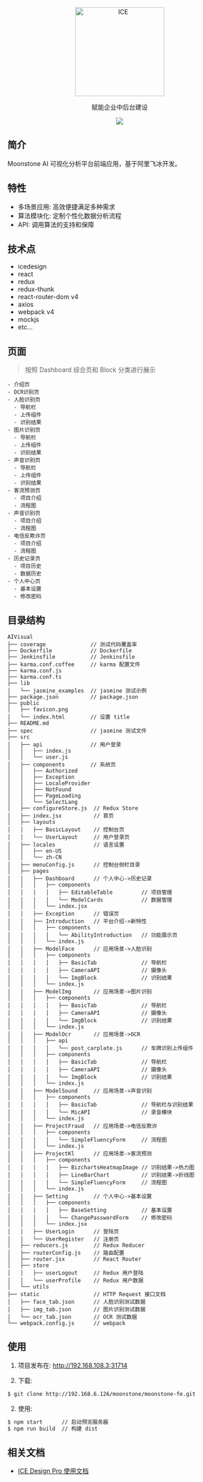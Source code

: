 <p align="center">
  <a href="https://alibaba.github.io/ice">
    <img alt="ICE" src="https://gw.alicdn.com/tfs/TB1FEW2nfDH8KJjy1XcXXcpdXXa-487-132.svg" width="200">
  </a>
</p>
<p align="center">赋能企业中后台建设</p>
<p align="center">
  <a href="https://github.com/alibaba/ice/blob/master/LICENSE"><img src="https://img.shields.io/badge/lisense-MIT-brightgreen.svg"></a>
</p>

## 简介

Moonstone AI 可视化分析平台前端应用，基于阿里飞冰开发。

## 特性

- 多场景应用: 高效便捷满足多种需求
- 算法模块化: 定制个性化数据分析流程
- API: 调用算法的支持和保障

## 技术点

- icedesign
- react
- redux
- redux-thunk
- react-router-dom v4
- axios
- webpack v4
- mockjs
- etc...

## 页面

> 按照 Dashboard 综合页和 Block 分类进行展示

```
- 介绍页
- OCR识别页
- 人脸识别页
  - 导航栏
  - 上传组件
  - 识别结果
- 图片识别页
  - 导航栏
  - 上传组件
  - 识别结果
- 声音识别页
  - 导航栏
  - 上传组件
  - 识别结果
- 客流预测页
  - 项目介绍
  - 流程图
- 声音识别页
  - 项目介绍
  - 流程图
- 电信反欺诈页
  - 项目介绍
  - 流程图
- 历史记录页
  - 项目历史
  - 数据历史
- 个人中心页
  - 基本设置
  - 修改密码
```

## 目录结构

```
AIVisual
├── coverage              // 测试代码覆盖率
├── Dockerfile            // Dockerfile
├── Jenkinsfile           // Jenkinsfile 
├── karma.conf.coffee     // karma 配置文件
├── karma.conf.js
├── karma.conf.ts
├── lib               
│   └── jasmine_examples  // jasmine 测试示例
├── package.json          // package.json
├── public
│   ├── favicon.png
│   └── index.html        // 设置 title
├── README.md
├── spec                  // jasmine 测试文件
├── src
│   ├── api               // 用户登录
│   │   ├── index.js
│   │   └── user.js
│   ├── components        // 系统页
│   │   ├── Authorized
│   │   ├── Exception
│   │   ├── LocaleProvider
│   │   ├── NotFound
│   │   ├── PageLoading
│   │   └── SelectLang
│   ├── configureStore.js  // Redux Store
│   ├── index.jsx          // 首页
│   ├── layouts           
│   │   ├── BasicLayout    // 控制台页
│   │   └── UserLayout     // 用户登录页
│   ├── locales            // 语言设置
│   │   ├── en-US
│   │   └── zh-CN
│   ├── menuConfig.js      // 控制台侧栏目录
│   ├── pages
│   │   ├── Dashboard      // 个人中心->历史记录
│   │   │   ├── components
│   │   │   │   ├── EditableTable         // 项目管理
│   │   │   │   └── ModelCards            // 数据管理
│   │   │   └── index.jsx
│   │   ├── Exception      // 错误页
│   │   ├── Introduction   // 平台介绍->新特性
│   │   │   ├── components
│   │   │   │   └── AbilityIntroduction   // 功能展示页
│   │   │   └── index.js
│   │   ├── ModelFace      // 应用场景->人脸识别
│   │   │   ├── components
│   │   │   │   ├── BasicTab              // 导航栏
│   │   │   │   ├── CameraAPI             // 摄像头
│   │   │   │   └── ImgBlock              // 识别结果
│   │   │   └── index.js
│   │   ├── ModelImg       // 应用场景->图片识别
│   │   │   ├── components
│   │   │   │   ├── BasicTab              // 导航栏
│   │   │   │   ├── CameraAPI             // 摄像头
│   │   │   │   └── ImgBlock              // 识别结果
│   │   │   └── index.js
│   │   ├── ModelOcr       // 应用场景->OCR
│   │   │   ├── api
│   │   │   │   └── post_carplate.js      // 车牌识别上传组件
│   │   │   ├── components
│   │   │   │   ├── BasicTab              // 导航栏
│   │   │   │   ├── CameraAPI             // 摄像头
│   │   │   │   └── ImgBlock              // 识别结果
│   │   │   └── index.js
│   │   ├── ModelSound     // 应用场景->声音识别
│   │   │   ├── components
│   │   │   │   ├── BasicTab              // 导航栏与识别结果
│   │   │   │   └── MicAPI                // 录音模块
│   │   │   └── index.js
│   │   ├── ProjectFraud   // 应用场景->电信反欺诈
│   │   │   ├── components
│   │   │   │   └── SimpleFluencyForm     // 流程图
│   │   │   └── index.js
│   │   ├── ProjectKl      // 应用场景->客流预测
│   │   │   ├── components
│   │   │   │   ├── BizchartsHeatmapImage // 识别结果->热力图
│   │   │   │   ├── LineBarChart          // 识别结果->折线图
│   │   │   │   └── SimpleFluencyForm     // 流程图
│   │   │   └── index.js
│   │   ├── Setting        // 个人中心->基本设置
│   │   │   ├── components
│   │   │   │   ├── BaseSetting           // 基本设置
│   │   │   │   └── ChangePasswordForm    // 修改密码
│   │   │   └── index.jsx
│   │   ├── UserLogin      // 登陆页
│   │   └── UserRegister   // 注册页
│   ├── reducers.js        // Redux Reducer
│   ├── routerConfig.js    // 路由配置
│   ├── router.jsx         // React Router
│   ├── store
│   │   ├── userLogout     // Redux 用户登陆
│   │   └── userProfile    // Redux 用户数据
│   └── utils
├── static                 // HTTP Request 接口文档
│   ├── face_tab.json      // 人脸识别测试数据
│   ├── img_tab.json       // 图片识别测试数据
│   └── ocr_tab.json       // OCR 测试数据
└── webpack.config.js      // webpack

```

## 使用

1. 项目发布在: http://192.168.108.3:31714

2. 下载:

```bash
$ git clone http://192.168.6.126/moonstone/moonstone-fe.git
```

2. 使用:

```bash
$ npm start      // 启动预览服务器
$ npm run build  // 构建 dist
```

## 相关文档

- [ICE Design Pro 使用文档](https://github.com/alibaba/ice/wiki#ice-design-pro-%E4%BD%BF%E7%94%A8%E6%96%87%E6%A1%A3)
